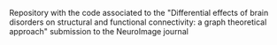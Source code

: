 Repository with the code associated to the "Differential effects of brain disorders on structural and functional connectivity: a graph theoretical approach" submission to the NeuroImage journal
